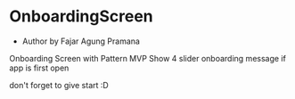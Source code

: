 # OnboardingScreen

* Author by Fajar Agung Pramana

Onboarding Screen with Pattern MVP
Show 4 slider onboarding message if app is first open

don't forget to give start :D

